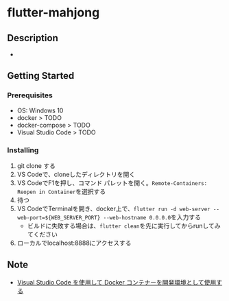 # flutter-mahjong

## Description
- 

## Getting Started

### Prerequisites
- OS: Windows 10
- docker > TODO
- docker-compose > TODO
- Visual Studio Code > TODO

### Installing
1. git clone する
1. VS Codeで、cloneしたディレクトリを開く
1. VS CodeでF1を押し、コマンド パレットを開く。`Remote-Containers: Reopen in Container`を選択する
1. 待つ
1. VS CodeでTerminalを開き、docker上で、`flutter run -d web-server --web-port=${WEB_SERVER_PORT} --web-hostname 0.0.0.0`を入力する
   - ビルドに失敗する場合は、`flutter clean`を先に実行してからrunしてみてください
1. ローカルでlocalhost:8888にアクセスする

## Note
- [Visual Studio Code を使用して Docker コンテナーを開発環境として使用する](https://docs.microsoft.com/ja-jp/learn/modules/use-docker-container-dev-env-vs-code/)
